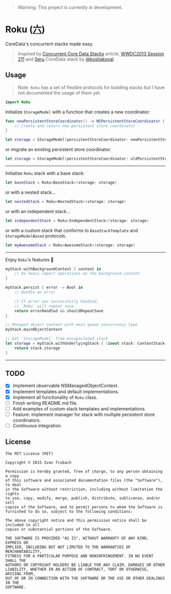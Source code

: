 > Warning:
> This project is currently in development.

# Roku ([六](https://en.wiktionary.org/wiki/六#Numeral))

CoreData's concurrent stacks made easy.

> Inspired by
> [Concurrent Core Data Stacks][Performance] article,
> [WWDC2013 Session 211][HighPerformance]
> and [Seru][Seru] CoreData stack by [@kostiakoval][kostiakoval].

## Usage

> Note: `Roku` has a set of flexible protocols for building stacks
> but I have not documented the usage of them yet.

```swift
import Roku
```

Initialize `StorageModel` with a function that creates a new coordinator:

```swift
func newPersistentStoreCoordinator() -> NSPersistentStoreCoordinator {
    // Create and return new persistent store coordinator
}

let storage = StorageModel(persistentStoreCoordinator: newPersistentStoreCoordinator())
```

or migrate an existing persistent store coordinator.

```swift
let storage = StorageModel(persistentStoreCoordinator: oldPersistentStoreCoordinator)
```

--------------------------------------------------------------------------------

Initialize `Roku` stack with a base stack:

```swift
let baseStack = Roku<BaseStack>(storage: storage)
```

or with a nested stack...

```swift
let nestedStack = Roku<NestedStack>(storage: storage)
```

or with an independent stack...

```swift
let independentStack = Roku<IndependentStack>(storage: storage)
```

or with a custom stack that conforms to `BaseStackTemplate` and `StorageModelBased` protocols.

```swift
let myAwesomeStack = Roku<AwesomeStack>(storage: storage)
```

--------------------------------------------------------------------------------

Enjoy `Roku`'s features :tada:

```swift
myStack.withBackgroundContext { context in
    // Do heavy import operations on the background context
}

myStack.persist { error -> Bool in
    // Handle an error

    // If error was successfully handled,
    // `Roku` will repeat save.
    return errorHandled && shouldRepeatSave
}

// Managed object context with main queue concurrency type
myStack.mainObjectContext

// Get `StorageModel` from encapsulated stack
let storage = myStack.withUnderlyingStack { (inout stack: ContextStack) in
    return stack.storage
}
```

--------------------------------------------------------------------------------

## TODO
- [x] Implement observable NSManagedObjectContext.
- [x] Implement templates and default implementations.
- [x] Implement all functionality of `Roku` class.
- [ ] Finish writing README.md file.
- [ ] Add examples of custom stack templates and implementations.
- [ ] Feature: implement manager for stack with multiple persistent store coordinators.
- [ ] Continuous integration.

## License

```
The MIT License (MIT)

Copyright © 2015 Ivan Trubach

Permission is hereby granted, free of charge, to any person obtaining a copy
of this software and associated documentation files (the "Software"), to deal
in the Software without restriction, including without limitation the rights
to use, copy, modify, merge, publish, distribute, sublicense, and/or sell
copies of the Software, and to permit persons to whom the Software is
furnished to do so, subject to the following conditions:

The above copyright notice and this permission notice shall be included in all
copies or substantial portions of the Software.

THE SOFTWARE IS PROVIDED "AS IS", WITHOUT WARRANTY OF ANY KIND, EXPRESS OR
IMPLIED, INCLUDING BUT NOT LIMITED TO THE WARRANTIES OF MERCHANTABILITY,
FITNESS FOR A PARTICULAR PURPOSE AND NONINFRINGEMENT. IN NO EVENT SHALL THE
AUTHORS OR COPYRIGHT HOLDERS BE LIABLE FOR ANY CLAIM, DAMAGES OR OTHER
LIABILITY, WHETHER IN AN ACTION OF CONTRACT, TORT OR OTHERWISE, ARISING FROM,
OUT OF OR IN CONNECTION WITH THE SOFTWARE OR THE USE OR OTHER DEALINGS IN THE
SOFTWARE.
```

[kostiakoval]:            https://github.com/kostiakoval
[Seru]:            https://github.com/kostiakoval/Seru

[Performance]:     http://floriankugler.com/2013/04/29/concurrent-core-data-stack-performance-shootout/
[HighPerformance]: https://developer.apple.com/videos/play/wwdc2013-211/
